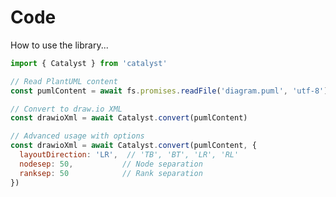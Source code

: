 ---
---

# Code

How to use the library...

```javascript {all|1|3-4|6-7|9-14}
import { Catalyst } from 'catalyst'

// Read PlantUML content
const pumlContent = await fs.promises.readFile('diagram.puml', 'utf-8')

// Convert to draw.io XML
const drawioXml = await Catalyst.convert(pumlContent)

// Advanced usage with options
const drawioXml = await Catalyst.convert(pumlContent, {
  layoutDirection: 'LR',  // 'TB', 'BT', 'LR', 'RL'
  nodesep: 50,           // Node separation
  ranksep: 50            // Rank separation
})
```

<style>
.footnotes-sep {
  @apply mt-20 opacity-10;
}
.footnotes {
  @apply text-sm opacity-75;
}
.footnote-backref {
  display: none;
}
</style>
